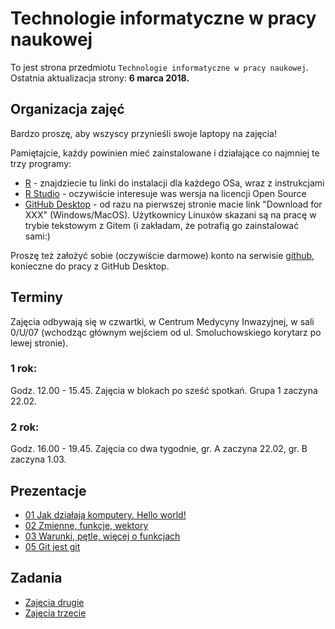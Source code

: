 # Technologie informatyczne w pracy naukowej
To jest strona przedmiotu `Technologie informatyczne w pracy naukowej`. Ostatnia aktualizacja strony: **6 marca 2018.**

## Organizacja zajęć
Bardzo proszę, aby wszyscy przynieśli swoje laptopy na zajęcia!


Pamiętajcie, każdy powinien mieć zainstalowane i działające co najmniej te trzy programy:

- [R](https://cran.r-project.org/) - znajdziecie tu linki do instalacji dla każdego OSa, wraz z instrukcjami
- [R Studio](https://www.rstudio.com/products/rstudio/download/) - oczywiście interesuje was wersja na licencji Open Source
- [GitHub Desktop](https://desktop.github.com/) - od razu na pierwszej stronie macie link "Download for XXX" (Windows/MacOS). Użytkownicy Linuxów skazani są na pracę w trybie tekstowym z Gitem (i zakładam, że potrafią go zainstalować sami:)

Proszę też założyć sobie (oczywiście darmowe) konto na serwisie [github](https://github.com), konieczne do pracy z GitHub Desktop.

## Terminy
Zajęcia odbywają się w czwartki, w Centrum Medycyny Inwazyjnej, w sali 0/U/07 (wchodząc głównym wejściem od ul. Smoluchowskiego korytarz po lewej stronie).

### 1 rok:
Godz. 12.00 - 15.45. Zajęcia w blokach po sześć spotkań. Grupa 1 zaczyna 22.02.

### 2 rok:
Godz. 16.00 - 19.45. Zajęcia co dwa tygodnie, gr. A zaczyna 22.02, gr. B zaczyna 1.03.

## Prezentacje
- [01 Jak działają komputery. Hello world!](01-hello_world.html)
- [02 Zmienne, funkcje, wektory](02-zmienne_funkcje_wektory.html)
- [03 Warunki, pętle, więcej o funkcjach](03-warunki_petle_funkcje.html)
- [05 Git jest git](05-git_jest_git.html)

## Zadania
- [Zajęcia drugie](02-zadania.html)
- [Zajęcia trzecie](03-zadania.html)